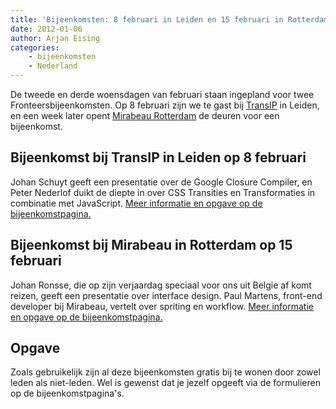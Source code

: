 ```yaml
---
title: 'Bijeenkomsten: 8 februari in Leiden en 15 februari in Rotterdam'
date: 2012-01-06
author: Arjan Eising
categories:
    - bijeenkomsten
    - Nederland
---
```


De tweede en derde woensdagen van februari staan ingepland voor twee Fronteersbijeenkomsten. Op 8 februari zijn we te gast bij [TransIP](http://www.transip.nl) in Leiden, en een week later opent [Mirabeau Rotterdam](http://www.mirabeau.nl) de deuren voor een bijeenkomst.

## Bijeenkomst bij TransIP in Leiden op 8 februari

Johan Schuyt geeft een presentatie over de Google Closure Compiler, en Peter Nederlof duikt de diepte in over CSS Transities en Transformaties in combinatie met JavaScript. [Meer informatie en opgave op de bijeenkomstpagina.](/bijeenkomsten/2012/transip)

## Bijeenkomst bij Mirabeau in Rotterdam op 15 februari

Johan Ronsse, die op zijn verjaardag speciaal voor ons uit Belgie af komt reizen, geeft een presentatie over interface design. Paul Martens, front-end developer bij Mirabeau, vertelt over spriting en workflow. [Meer informatie en opgave op de bijeenkomstpagina.](/bijeenkomsten/2012/mirabeau)

## Opgave

Zoals gebruikelijk zijn al deze bijeenkomsten gratis bij te wonen door zowel leden als niet-leden. Wel is gewenst dat je jezelf opgeeft via de formulieren op de bijeenkomstpagina's.
